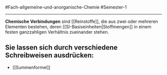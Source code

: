 #Fach-allgemeine-und-anorganische-Chemie  #Semester-1

---

**Chemische Verbindungen** sind [[Reinstoffe]], die aus zwei oder mehreren Elementen bestehen, deren [[SI-Basiseinheiten|Stoffmengen]] in einem festen ganzzahligen Verhältnis zueinander stehen.

## Sie lassen sich durch verschiedene Schreibweisen ausdrücken:
- [[Summenformel]]
